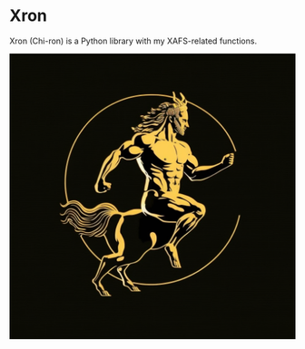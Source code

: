 # Xron
Xron (Chi-ron) is a Python library with my XAFS-related functions.

![Image description](Image/xron_logo_4.png)
